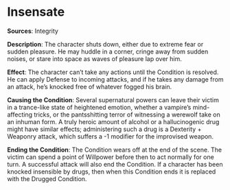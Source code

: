 # Insensate
**Sources**: Integrity

**Description**: The character shuts down, either due to
extreme fear or sudden pleasure. He may huddle in a corner,
cringe away from sudden noises, or stare into space as waves
of pleasure lap over him.

**Effect**: The character can’t take any actions until the Condition
is resolved. He can apply Defense to incoming attacks, and
if he takes any damage from an attack, he’s knocked free of
whatever fogged his brain.

**Causing the Condition**: Several supernatural powers can leave
their victim in a trance-like state of heightened emotion,
whether a vampire’s mind-affecting tricks, or the pantsshitting terror of witnessing a werewolf take on an inhuman
form. A truly heroic amount of alcohol or a hallucinogenic
drug might have similar effects; administering such a drug is
a Dexterity + Weaponry attack, which suffers a -1 modifier
for the improvised weapon.

**Ending the Condition**: The Condition wears off at the end of the scene.
The victim can spend a point of Willpower before then to
act normally for one turn. A successful attack will also end
the Condition. If a character has been knocked insensible by drugs,
then when this Condition ends it is replaced with the Drugged Condition.
